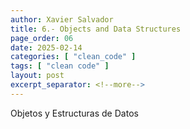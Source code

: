 ```yaml
---
author: Xavier Salvador
title: 6.- Objects and Data Structures
page_order: 06
date: 2025-02-14
categories: [ "clean_code" ]
tags: [ "clean code" ]
layout: post
excerpt_separator: <!--more-->
---
```


Objetos y Estructuras de Datos